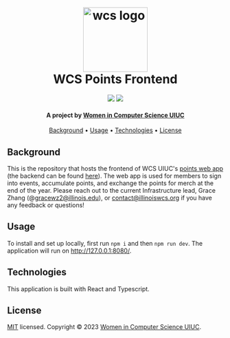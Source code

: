 <h1 align="center">
  <a href="http://wcs.illinois.edu/"><img src="http://wcs.illinois.edu/assets/img/wcs/logo.png" alt="wcs logo" width="150"></a>
  <br/>
  WCS Points Frontend
  </br>
</h1>

<p align="center">
    <img src="https://img.shields.io/github/checks-status/hack4impact-uiuc/mern-template/main?style=flat-square">
    <img src="https://img.shields.io/badge/license-MIT-blue?style=flat-square">
</p>

<h4 align="center">A project by <a href="http://wcs.illinois.edu/" target="_blank">Women in Computer Science UIUC</a> </h4>

<p align="center">
  <a href="#background">Background</a> •
  <a href="#usage">Usage</a> •
  <a href="#technologies">Technologies</a> •
  <a href="#license">License</a>
</p>

## Background

This is the repository that hosts the frontend of WCS UIUC's [points web app](https://points.illinoiswcs.org/) (the backend can be found [here](https://github.com/IllinoisWCS/points-api)). The web app is used for members to sign into events, accumulate points, and exchange the points for merch at the end of the year. Please reach out to the current Infrastructure lead, Grace Zhang (@gracewz2@illinois.edu), or contact@illinoiswcs.org if you have any feedback or questions!

## Usage

To install and set up locally, first run `npm i` and then `npm run dev`. The application will run on http://127.0.0.1:8080/.

## Technologies

This application is built with React and Typescript.

## License

[MIT](https://opensource.org/license/mit/) licensed. Copyright © 2023 [Women in Computer Science UIUC](https://github.com/IllinoisWCS).
